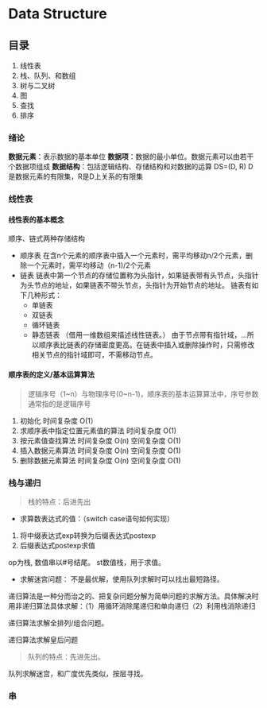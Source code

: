 # Data Structure
## 目录
1. 线性表 
2. 栈、队列、和数组
3. 树与二叉树
4. 图
5. 查找
6. 排序

### 绪论
**数据元素**：表示数据的基本单位
**数据项**：数据的最小单位。数据元素可以由若干个数据项组成
**数据结构**：包括逻辑结构、存储结构和对数据的运算
DS=(D, R) D是数据元素的有限集，R是D上关系的有限集

### 线性表
#### 线性表的基本概念
顺序、链式两种存储结构
- 顺序表
在含n个元素的顺序表中插入一个元素时，需平均移动n/2个元素，删除一个元素时，需平均移动（n-1)/2个元素
- 链表
链表中第一个节点的存储位置称为头指针，如果链表带有头节点，头指针为头节点的地址，如果链表不带头节点，头指针为开始节点的地址。
    链表有如下几种形式：
    - 单链表
    - 双链表
    - 循环链表
    - 静态链表 （借用一维数组来描述线性链表。）
由于节点带有指针域，...所以顺序表比链表的存储密度更高。在链表中插入或删除操作时，只需修改相关节点的指针域即可，不需移动节点。
#### 顺序表的定义/基本运算算法
> 逻辑序号（1~n）与物理序号(0~n-1)，顺序表的基本运算算法中，序号参数通常指的是逻辑序号

1. 初始化 时间复杂度 O(1）
2. 求顺序表中指定位置元素值的算法 时间复杂度 O(1)
3. 按元素值查找算法 时间复杂度 O(n) 空间复杂度 O(1)
4. 插入数据元素算法 时间复杂度 O(n) 空间复杂度 O(1)
5. 删除数据元素算法 时间复杂度 O(n) 空间复杂度 O(1)

### 栈与递归

> 栈的特点：后进先出

- 求算数表达式的值：（switch case语句如何实现）

1. 将中缀表达式exp转换为后缀表达式postexp
2. 后缀表达式postexp求值

op为栈, 数值串以#号结尾。
st数值栈，用于求值。

- 求解迷宫问题：
不是最优解，使用队列求解时可以找出最短路径。

递归算法是一种分而治之的、把复杂问题分解为简单问题的求解方法。具体解决时用非递归算法具体求解：（1）用循环消除尾递归和单向递归（2）利用栈消除递归

递归算法求解全排列/组合问题。

递归算法求解皇后问题

> 队列的特点：先进先出。

队列求解迷宫，和广度优先类似，按层寻找。

### 串


